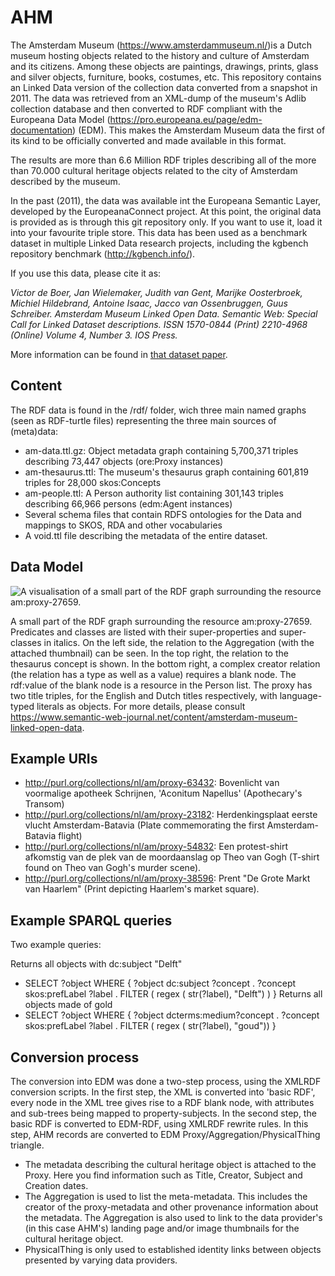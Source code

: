 # AHM

The Amsterdam Museum (https://www.amsterdammuseum.nl/)is a Dutch museum hosting objects related to the history and culture of Amsterdam and its citizens. Among
these objects are paintings, drawings, prints, glass and silver objects, furniture, books, costumes, etc. This repository contains an Linked Data version of the collection data converted from a snapshot in 2011. The data was retrieved from an XML-dump of the museum's Adlib collection database and then converted to RDF compliant with the Europeana Data Model (https://pro.europeana.eu/page/edm-documentation) (EDM). This makes the Amsterdam Museum data the first of its kind to be officially converted and made available in this format.

The results are more than 6.6 Million RDF triples describing all of the more than 70.000 cultural heritage objects related to the city of Amsterdam described by the museum.

In the past (2011), the data was available int the Europeana Semantic Layer, developed by the EuropeanaConnect project. At this point, the original data is provided as is through this git repository only. If you want to use it, load it into your favourite triple store. This data has been used as a benchmark dataset in multiple Linked Data research projects, including the kgbench repository benchmark (http://kgbench.info/).

If you use this data, please cite it as:

*Victor de Boer, Jan Wielemaker, Judith van Gent, Marijke Oosterbroek, Michiel Hildebrand, Antoine Isaac, Jacco van Ossenbruggen, Guus Schreiber. Amsterdam Museum Linked Open Data. Semantic Web: Special Call for Linked Dataset descriptions. ISSN 1570-0844 (Print) 2210-4968 (Online) Volume 4, Number 3. IOS Press.* 

More information can be found in [that dataset paper](https://www.semantic-web-journal.net/content/amsterdam-museum-linked-open-data).

## Content
The RDF data is found in the /rdf/ folder, wich three main named graphs (seen as RDF-turtle files) representing the three main sources of (meta)data: 
- am-data.ttl.gz: Object metadata graph containing 5,700,371 triples describing 73,447 objects (ore:Proxy instances)
- am-thesaurus.ttl: The museum's thesaurus graph containing 601,819 triples for 28,000 skos:Concepts 
- am-people.ttl: A Person authority list containing 301,143 triples describing 66,966 persons (edm:Agent instances) 
- Several schema files that contain RDFS ontologies for the Data and mappings to SKOS, RDA and other vocabularies
- A void.ttl file describing the metadata of the entire dataset.


## Data Model
![A visualisation of a small part of the RDF graph surrounding the resource am:proxy-27659.](www/data_visualisation.jpg)

A small part of the RDF graph surrounding the resource am:proxy-27659. Predicates and classes are listed with their super-properties and super-classes in italics. On the left side, the relation to the Aggregation (with the attached thumbnail) can be seen. In the top right, the relation to the thesaurus concept is shown. In the bottom right, a complex creator relation (the relation has a type as well as a value) requires a blank node. The rdf:value of the blank node is a resource in the Person list. The proxy has two title triples, for the English and Dutch titles respectively, with language-typed literals as objects.
For more details, please consult https://www.semantic-web-journal.net/content/amsterdam-museum-linked-open-data.

## Example URIs

- http://purl.org/collections/nl/am/proxy-63432: Bovenlicht van voormalige apotheek Schrijnen, 'Aconitum Napellus' (Apothecary's Transom)
- http://purl.org/collections/nl/am/proxy-23182: Herdenkingsplaat eerste vlucht Amsterdam-Batavia (Plate commemorating the first Amsterdam-Batavia flight)
- http://purl.org/collections/nl/am/proxy-54832: Een protest-shirt afkomstig van de plek van de moordaanslag op Theo van Gogh (T-shirt found on Theo van Gogh's murder scene).
- http://purl.org/collections/nl/am/proxy-38596: Prent "De Grote Markt van Haarlem" (Print depicting Haarlem's market square).

## Example SPARQL queries

Two example queries:

Returns all objects with dc:subject "Delft"
- SELECT ?object WHERE { ?object dc:subject ?concept . ?concept skos:prefLabel ?label . FILTER ( regex ( str(?label), "Delft") ) }
Returns all objects made of gold 
- SELECT ?object WHERE { ?object dcterms:medium?concept . ?concept skos:prefLabel ?label . FILTER ( regex ( str(?label), "goud")) }

## Conversion process
The conversion into EDM was done a two-step process, using the XMLRDF conversion scripts. In the first step, the XML is converted into 'basic RDF', every node in the XML tree gives rise to a RDF blank node, with attributes and sub-trees being mapped to property-subjects. In the second step, the basic RDF is converted to EDM-RDF, using XMLRDF rewrite rules. In this step, AHM records are converted to EDM Proxy/Aggregation/PhysicalThing triangle.

- The metadata describing the cultural heritage object is attached to the Proxy. Here you find information such as Title, Creator, Subject and Creation dates.
- The Aggregation is used to list the meta-metadata. This includes the creator of the proxy-metadata and other provenance information about the metadata. The Aggregation is also used to link to the data provider's (in this case AHM's) landing page and/or image thumbnails for the cultural heritage object.
- PhysicalThing is only used to established identity links between objects presented by varying data providers.
